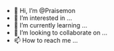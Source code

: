 - 👋 Hi, I’m @Praisemon
- 👀 I’m interested in ...
- 🌱 I’m currently learning ...
- 💞️ I’m looking to collaborate on ...
- 📫 How to reach me ...

<!---
Praisemon/Praisemon is a ✨ special ✨ repository because its `README.md` (this file) appears on your GitHub profile.
You can click the Preview link to take a look at your changes.
--->
